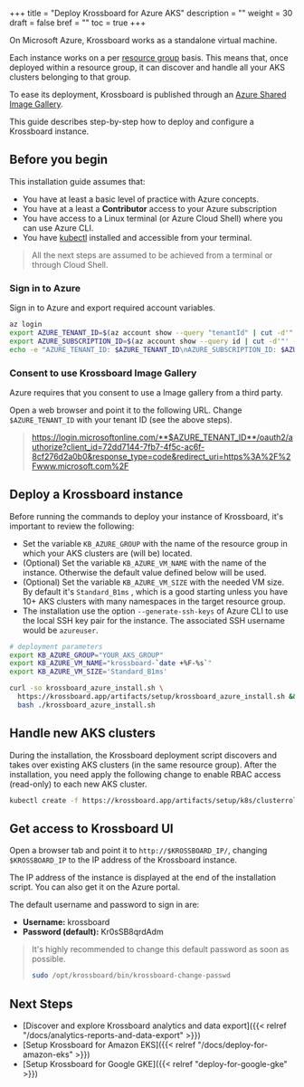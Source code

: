 +++
title = "Deploy Krossboard for Azure AKS"
description = ""
weight = 30
draft = false
bref = ""
toc = true 
+++

On Microsoft Azure, Krossboard works as a standalone virtual machine. 

Each instance works on a per [resource group](https://docs.microsoft.com/azure/azure-resource-manager/management/manage-resource-groups-portal) basis. This means that, once deployed within a resource group, it can discover and handle all your AKS clusters belonging to that group. 

To ease its deployment, Krossboard is published through an [Azure Shared Image Gallery](https://docs.microsoft.com/en-us/azure/virtual-machines/windows/shared-image-galleries). 

This guide describes step-by-step how to deploy and configure a Krossboard instance. 


## Before you begin
This installation guide assumes that:

* You have at least a basic level of practice with Azure concepts.
* You have at a least a **Contributor** access to your Azure subscription
* You have access to a Linux terminal (or Azure Cloud Shell) where you can use Azure CLI.
* You have [kubectl](https://kubernetes.io/fr/docs/tasks/tools/install-kubectl/) installed and accessible from your terminal.

> All the next steps are assumed to be achieved from a terminal or through Cloud Shell.

### Sign in to Azure
Sign in to Azure and export required account variables.

```sh
az login
export AZURE_TENANT_ID=$(az account show --query "tenantId" | cut -d'"' -f2)
export AZURE_SUBSCRIPTION_ID=$(az account show --query id | cut -d'"' -f2)
echo -e "AZURE_TENANT_ID: $AZURE_TENANT_ID\nAZURE_SUBSCRIPTION_ID: $AZURE_SUBSCRIPTION_ID"
```

### Consent to use Krossboard Image Gallery
Azure requires that you consent to use a Image gallery from a third party.

Open a web browser and point it to the following URL. Change `$AZURE_TENANT_ID` with your tenant ID (see the above steps). 

> https://login.microsoftonline.com/**$AZURE_TENANT_ID**/oauth2/authorize?client_id=72dd7144-7fb7-4f5c-ac6f-8cf276d2a0b0&response_type=code&redirect_uri=https%3A%2F%2Fwww.microsoft.com%2F


## Deploy a Krossboard instance
Before running the commands to deploy your instance of Krossboard, it's important to review the following:
  * Set the variable `KB_AZURE_GROUP` with the name of the resource group in which your AKS clusters are (will be) located.
  * (Optional) Set the variable `KB_AZURE_VM_NAME` with the name of the instance. Otherwise the default value defined below will be used. 
  * (Optional) Set the variable `KB_AZURE_VM_SIZE` with the needed VM size. By default it's `Standard_B1ms` , which is a good starting unless you have 10+ AKS clusters with many namespaces in the target resource group. 
  * The installation use the option `--generate-ssh-keys` of Azure CLI to use the local SSH key pair for the instance. The associated SSH username would be `azureuser`.

```sh
# deployment parameters
export KB_AZURE_GROUP="YOUR_AKS_GROUP"
export KB_AZURE_VM_NAME="krossboard-`date +%F-%s`"
export KB_AZURE_VM_SIZE='Standard_B1ms'

curl -so krossboard_azure_install.sh \
  https://krossboard.app/artifacts/setup/krossboard_azure_install.sh && \
  bash ./krossboard_azure_install.sh
```

## Handle new AKS clusters
During the installation, the Krossboard deployment script discovers and takes over existing AKS clusters (in the same resource group). After the installation, you need apply the following change to enable RBAC access (read-only) to each new AKS cluster. 
```sh
kubectl create -f https://krossboard.app/artifacts/setup/k8s/clusterrolebinding-aks.yml
```

## Get access to Krossboard UI
Open a browser tab and point it to `http://$KROSSBOARD_IP/`, changing `$KROSSBOARD_IP` to the IP address of the Krossboard instance.

The IP address of the instance is displayed at the end of the installation script. You can also get it on the Azure portal.

The default username and password to sign in are:

* **Username:** krossboard
* **Password (default):** Kr0sSB8qrdAdm

> It's highly recommended to change this default password as soon as possible.
> ```bash
> sudo /opt/krossboard/bin/krossboard-change-passwd
> ```

## Next Steps
* [Discover and explore Krossboard analytics and data export]({{< relref "/docs/analytics-reports-and-data-export" >}})
* [Setup Krossboard for Amazon EKS]({{< relref "/docs/deploy-for-amazon-eks" >}})
* [Setup Krossboard for Google GKE]({{< relref "deploy-for-google-gke" >}})